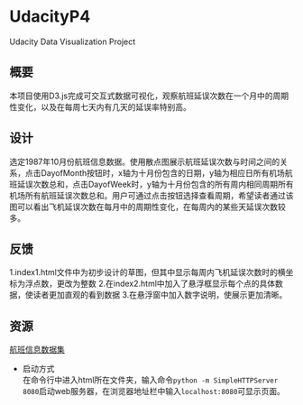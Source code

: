 # UdacityP4
Udacity Data Visualization Project

## 概要  
本项目使用D3.js完成可交互式数据可视化，观察航班延误次数在一个月中的周期性变化，以及在每周七天内有几天的延误率特别高。
## 设计  
选定1987年10月份航班信息数据。使用散点图展示航班延误次数与时间之间的关系，点击DayofMonth按钮时，x轴为十月份包含的日期，y轴为相应日所有机场航班延误次数总和，点击DayofWeek时，y轴为十月份包含的所有周内相同周期所有机场所有航班延误次数总和。用户可通过点击按钮选择查看周期，希望读者通过该图可以看出飞机延误次数在每月中的周期性变化，在每周内的某些天延误次数较多。

## 反馈
1.index1.html文件中为初步设计的草图，但其中显示每周内飞机延误次数时的横坐标为浮点数，更改为整数
2.在index2.html中加入了悬浮框显示每个点的具体数据，使读者更加直观的看到数据
3.在悬浮窗中加入数字说明，使展示更加清晰。
## 资源
[航班信息数据集](http://stat-computing.org/dataexpo/2009/the-data.html)  

- 启动方式  
在命令行中进入html所在文件夹，输入命令`python -m SimpleHTTPServer 8080`启动web服务器，在浏览器地址栏中输入`localhost:8080`可显示页面。
